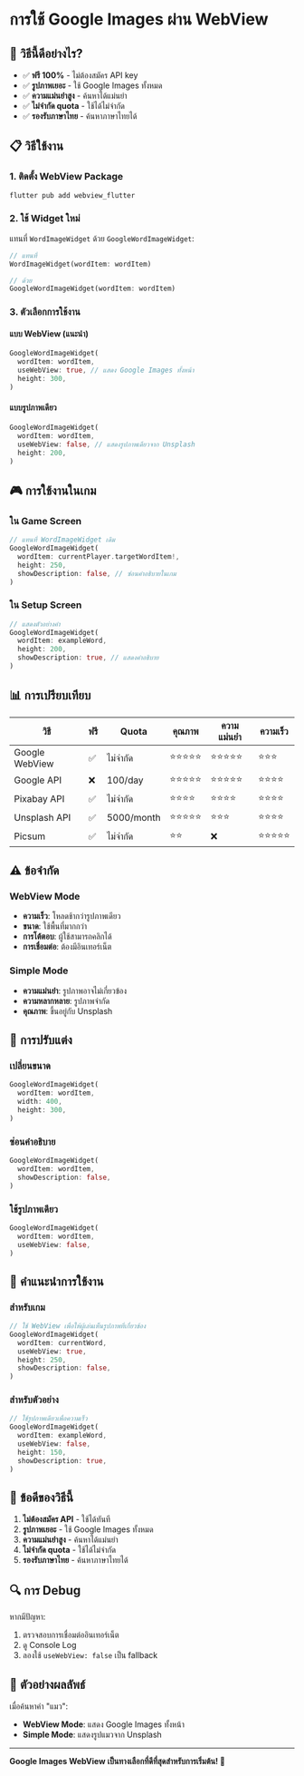 # การใช้ Google Images ผ่าน WebView

## 🎯 วิธีนี้ดีอย่างไร?

- ✅ **ฟรี 100%** - ไม่ต้องสมัคร API key
- ✅ **รูปภาพเยอะ** - ใช้ Google Images ทั้งหมด
- ✅ **ความแม่นยำสูง** - ค้นหาได้แม่นยำ
- ✅ **ไม่จำกัด quota** - ใช้ได้ไม่จำกัด
- ✅ **รองรับภาษาไทย** - ค้นหาภาษาไทยได้

## 📋 วิธีใช้งาน

### 1. ติดตั้ง WebView Package

```bash
flutter pub add webview_flutter
```

### 2. ใช้ Widget ใหม่

แทนที่ `WordImageWidget` ด้วย `GoogleWordImageWidget`:

```dart
// แทนที่
WordImageWidget(wordItem: wordItem)

// ด้วย
GoogleWordImageWidget(wordItem: wordItem)
```

### 3. ตัวเลือกการใช้งาน

#### แบบ WebView (แนะนำ)

```dart
GoogleWordImageWidget(
  wordItem: wordItem,
  useWebView: true, // แสดง Google Images ทั้งหน้า
  height: 300,
)
```

#### แบบรูปภาพเดียว

```dart
GoogleWordImageWidget(
  wordItem: wordItem,
  useWebView: false, // แสดงรูปภาพเดียวจาก Unsplash
  height: 200,
)
```

## 🎮 การใช้งานในเกม

### ใน Game Screen

```dart
// แทนที่ WordImageWidget เดิม
GoogleWordImageWidget(
  wordItem: currentPlayer.targetWordItem!,
  height: 250,
  showDescription: false, // ซ่อนคำอธิบายในเกม
)
```

### ใน Setup Screen

```dart
// แสดงตัวอย่างคำ
GoogleWordImageWidget(
  wordItem: exampleWord,
  height: 200,
  showDescription: true, // แสดงคำอธิบาย
)
```

## 📊 การเปรียบเทียบ

| วิธี           | ฟรี | Quota      | คุณภาพ     | ความแม่นยำ | ความเร็ว   |
| -------------- | --- | ---------- | ---------- | ---------- | ---------- |
| Google WebView | ✅  | ไม่จำกัด   | ⭐⭐⭐⭐⭐ | ⭐⭐⭐⭐⭐ | ⭐⭐⭐     |
| Google API     | ❌  | 100/day    | ⭐⭐⭐⭐⭐ | ⭐⭐⭐⭐⭐ | ⭐⭐⭐⭐   |
| Pixabay API    | ✅  | ไม่จำกัด   | ⭐⭐⭐⭐   | ⭐⭐⭐⭐   | ⭐⭐⭐⭐   |
| Unsplash API   | ✅  | 5000/month | ⭐⭐⭐⭐⭐ | ⭐⭐⭐     | ⭐⭐⭐⭐   |
| Picsum         | ✅  | ไม่จำกัด   | ⭐⭐       | ❌         | ⭐⭐⭐⭐⭐ |

## ⚠️ ข้อจำกัด

### WebView Mode

- **ความเร็ว**: โหลดช้ากว่ารูปภาพเดียว
- **ขนาด**: ใช้พื้นที่มากกว่า
- **การโต้ตอบ**: ผู้ใช้สามารถคลิกได้
- **การเชื่อมต่อ**: ต้องมีอินเทอร์เน็ต

### Simple Mode

- **ความแม่นยำ**: รูปภาพอาจไม่เกี่ยวข้อง
- **ความหลากหลาย**: รูปภาพจำกัด
- **คุณภาพ**: ขึ้นอยู่กับ Unsplash

## 🔧 การปรับแต่ง

### เปลี่ยนขนาด

```dart
GoogleWordImageWidget(
  wordItem: wordItem,
  width: 400,
  height: 300,
)
```

### ซ่อนคำอธิบาย

```dart
GoogleWordImageWidget(
  wordItem: wordItem,
  showDescription: false,
)
```

### ใช้รูปภาพเดียว

```dart
GoogleWordImageWidget(
  wordItem: wordItem,
  useWebView: false,
)
```

## 🎯 คำแนะนำการใช้งาน

### สำหรับเกม

```dart
// ใช้ WebView เพื่อให้ผู้เล่นเห็นรูปภาพที่เกี่ยวข้อง
GoogleWordImageWidget(
  wordItem: currentWord,
  useWebView: true,
  height: 250,
  showDescription: false,
)
```

### สำหรับตัวอย่าง

```dart
// ใช้รูปภาพเดียวเพื่อความเร็ว
GoogleWordImageWidget(
  wordItem: exampleWord,
  useWebView: false,
  height: 150,
  showDescription: true,
)
```

## 🚀 ข้อดีของวิธีนี้

1. **ไม่ต้องสมัคร API** - ใช้ได้ทันที
2. **รูปภาพเยอะ** - ใช้ Google Images ทั้งหมด
3. **ความแม่นยำสูง** - ค้นหาได้แม่นยำ
4. **ไม่จำกัด quota** - ใช้ได้ไม่จำกัด
5. **รองรับภาษาไทย** - ค้นหาภาษาไทยได้

## 🔍 การ Debug

หากมีปัญหา:

1. ตรวจสอบการเชื่อมต่ออินเทอร์เน็ต
2. ดู Console Log
3. ลองใช้ `useWebView: false` เป็น fallback

## 📱 ตัวอย่างผลลัพธ์

เมื่อค้นหาคำ "แมว":

- **WebView Mode**: แสดง Google Images ทั้งหน้า
- **Simple Mode**: แสดงรูปแมวจาก Unsplash

---

**Google Images WebView เป็นทางเลือกที่ดีที่สุดสำหรับการเริ่มต้น! 🎉**
